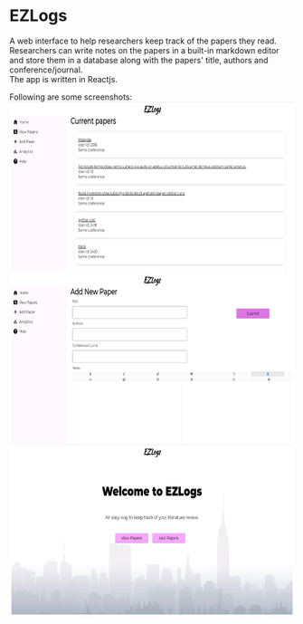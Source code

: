 # EZLogs
A web interface to help researchers keep track of the papers they read.<br>
Researchers can write notes on the papers in a built-in markdown editor and store them in a database along with the papers' title, authors and conference/journal.<br>
The app is written in Reactjs.

Following are some screenshots:<br>
<img src="./ss-view.png" width="600" height="300" /> \
<img src="./ss-add.png" width="600" height="300" /> \
<img src="./ss-main.png" width="600" height="300" /> 

